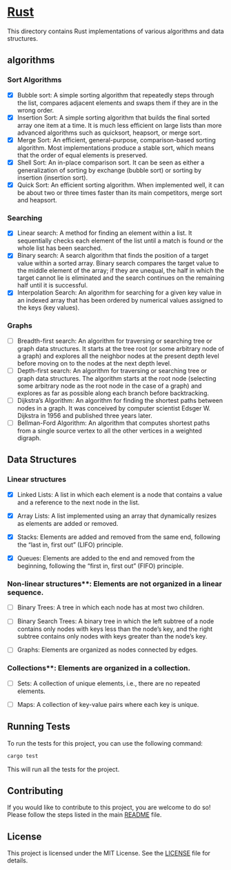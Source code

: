 # [Rust](https://www.rust-lang.org)

This directory contains Rust implementations of various algorithms and data structures.

## algorithms

### Sort Algorithms

- [x] Bubble sort: A simple sorting algorithm that repeatedly steps through the list, compares adjacent elements and swaps them if they are in the wrong order.
- [x] Insertion Sort: A simple sorting algorithm that builds the final sorted array one item at a time. It is much less efficient on large lists than more advanced algorithms such as quicksort, heapsort, or merge sort.
- [x] Merge Sort: An efficient, general-purpose, comparison-based sorting algorithm. Most implementations produce a stable sort, which means that the order of equal elements is preserved.
- [x] Shell Sort: An in-place comparison sort. It can be seen as either a generalization of sorting by exchange (bubble sort) or sorting by insertion (insertion sort).
- [x] Quick Sort: An efficient sorting algorithm. When implemented well, it can be about two or three times faster than its main competitors, merge sort and heapsort.

### Searching

- [x] Linear search: A method for finding an element within a list. It sequentially checks each element of the list until a match is found or the whole list has been searched.
- [x] Binary search: A search algorithm that finds the position of a target value within a sorted array. Binary search compares the target value to the middle element of the array; if they are unequal, the half in which the target cannot lie is eliminated and the search continues on the remaining half until it is successful.
- [x] Interpolation Search: An algorithm for searching for a given key value in an indexed array that has been ordered by numerical values assigned to the keys (key values).

### Graphs

- [ ] Breadth-first search: An algorithm for traversing or searching tree or graph data structures. It starts at the tree root (or some arbitrary node of a graph) and explores all the neighbor nodes at the present depth level before moving on to the nodes at the next depth level.
- [ ] Depth-first search: An algorithm for traversing or searching tree or graph data structures. The algorithm starts at the root node (selecting some arbitrary node as the root node in the case of a graph) and explores as far as possible along each branch before backtracking.
- [ ] Dijkstra’s Algorithm: An algorithm for finding the shortest paths between nodes in a graph. It was conceived by computer scientist Edsger W. Dijkstra in 1956 and published three years later.
- [ ] Bellman-Ford Algorithm: An algorithm that computes shortest paths from a single source vertex to all the other vertices in a weighted digraph.

## Data Structures

### Linear structures

- [x] Linked Lists: A list in which each element is a node that contains a value and a reference to the next node in the list.

- [x] Array Lists: A list implemented using an array that dynamically resizes as elements are added or removed.

- [x] Stacks: Elements are added and removed from the same end, following the “last in, first out” (LIFO) principle.

- [x] Queues: Elements are added to the end and removed from the beginning, following the “first in, first out” (FIFO) principle.

### Non-linear structures**: Elements are not organized in a linear sequence.

- [ ] Binary Trees: A tree in which each node has at most two children.

- [ ] Binary Search Trees: A binary tree in which the left subtree of a node contains only nodes with keys less than the node’s key, and the right subtree contains only nodes with keys greater than the node’s key.

- [ ] Graphs: Elements are organized as nodes connected by edges.

### Collections**: Elements are organized in a collection.

- [ ] Sets: A collection of unique elements, i.e., there are no repeated elements.

- [ ] Maps: A collection of key-value pairs where each key is unique.

## Running Tests

To run the tests for this project, you can use the following command:

```bash
cargo test
```

This will run all the tests for the project.

## Contributing

If you would like to contribute to this project, you are welcome to do so! Please follow the steps listed in the main [README](../README.md) file.

## License

This project is licensed under the MIT License. See the [LICENSE](../LICENSE) file for details.
